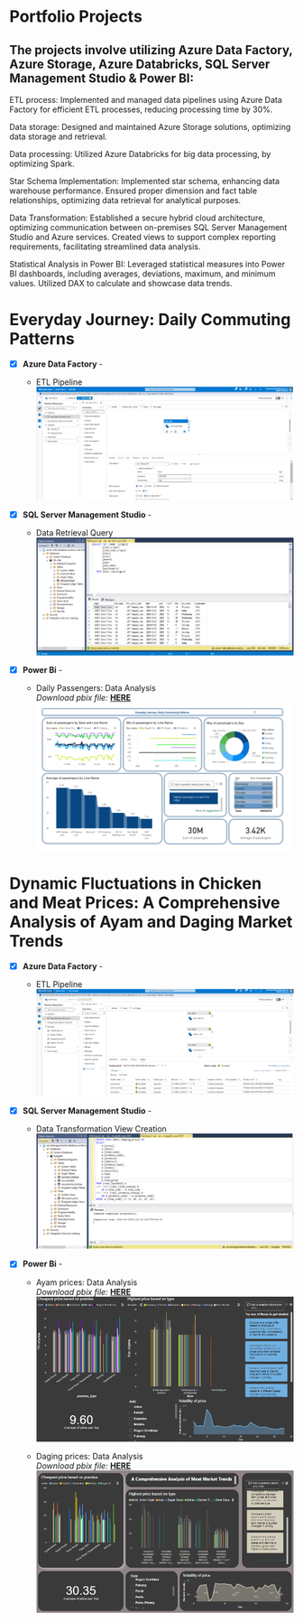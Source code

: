 # Portfolio Projects
## The projects involve utilizing Azure Data Factory, Azure Storage, Azure Databricks, SQL Server Management Studio & Power BI: <br />


ETL process: Implemented and managed data pipelines using Azure Data Factory for efficient ETL processes, reducing processing time by 30%.

Data storage: Designed and maintained Azure Storage solutions, optimizing data storage and retrieval.

Data processing: Utilized Azure Databricks for big data processing, by optimizing Spark.

Star Schema Implementation: Implemented star schema, enhancing data warehouse performance. Ensured proper dimension and fact table relationships, optimizing data retrieval for analytical purposes.

Data Transformation: Established a secure hybrid cloud architecture, optimizing communication between on-premises SQL Server Management Studio and Azure services. Created views to support complex reporting requirements, facilitating streamlined data analysis.

Statistical Analysis in Power BI: Leveraged statistical measures into Power BI dashboards, including averages, deviations, maximum, and minimum values. Utilized DAX to calculate and showcase data trends.

# Everyday Journey: Daily Commuting Patterns

- [x] **Azure Data Factory** - 
  -  ETL Pipeline <br />
  ![ETL Pipeline](https://github.com/zuhairahzolkaply/Data_Engineering_Projects/blob/afff7ad5e81b857a7e822434f952ef85bebc679b/Daily%20Riders%20Analysis/pipeline.PNG)

- [x] **SQL Server Management Studio** - 
  -  Data Retrieval Query <br />
  ![SQL ](https://github.com/zuhairahzolkaply/Data_Engineering_Projects/blob/afff7ad5e81b857a7e822434f952ef85bebc679b/Daily%20Riders%20Analysis/sql.PNG)

- [x] **Power Bi** - 
  - Daily Passengers: Data Analysis <br />
  *Download pbix file:* **[HERE](https://github.com/zuhairahzolkaply/Data_Engineering_Projects/blob/424ccc4faa71823ac07ebe5fd56feb6a7a52fb3c/Daily%20Riders%20Analysis/daily_rider.pbix)**<br />
![Ayam Dashboard](https://github.com/zuhairahzolkaply/Data_Engineering_Projects/blob/424ccc4faa71823ac07ebe5fd56feb6a7a52fb3c/Daily%20Riders%20Analysis/power%20bi.PNG)

# Dynamic Fluctuations in Chicken and Meat Prices: A Comprehensive Analysis of Ayam and Daging Market Trends

- [x] **Azure Data Factory** - 
  -  ETL Pipeline <br />
  ![ETL Pipeline](https://github.com/zuhairahzolkaply/Data_Engineering_Projects/blob/2d1916a6fb83b9968b931d0ae173b8cc219430ed/Ayam_Daging%20Prices%20Analysis/pipeline.png)

- [x] **SQL Server Management Studio** - 
  -  Data Transformation View Creation <br />
  ![SQL ](https://github.com/zuhairahzolkaply/Data_Engineering_Projects/blob/2d1916a6fb83b9968b931d0ae173b8cc219430ed/Ayam_Daging%20Prices%20Analysis/sql.png)

- [x] **Power Bi** - 
  - Ayam prices: Data Analysis <br />
  *Download pbix file:* **[HERE](https://github.com/zuhairahzolkaply/Data_Engineering_Projects/blob/2d1916a6fb83b9968b931d0ae173b8cc219430ed/Ayam_Daging%20Prices%20Analysis/ayam_prices.pbix)**<br />
![Ayam Dashboard](https://github.com/zuhairahzolkaply/Data_Engineering_Projects/blob/b3a2808ef67ae2cdb59bbdc659ea87e06ce50989/Ayam_Daging%20Prices%20Analysis/ayam.PNG)

  - Daging prices: Data Analysis <br />
   *Download pbix file:* **[HERE](https://github.com/zuhairahzolkaply/Data_Engineering_Projects/blob/c0bbd2d9a6ac96fd5193328769ae04c805c3b9b9/Ayam_Daging%20Prices%20Analysis/daging_prices.pbix)**<br />
![Daging Dashboard](https://github.com/zuhairahzolkaply/Data_Engineering_Projects/blob/c0bbd2d9a6ac96fd5193328769ae04c805c3b9b9/Ayam_Daging%20Prices%20Analysis/daging.PNG)
